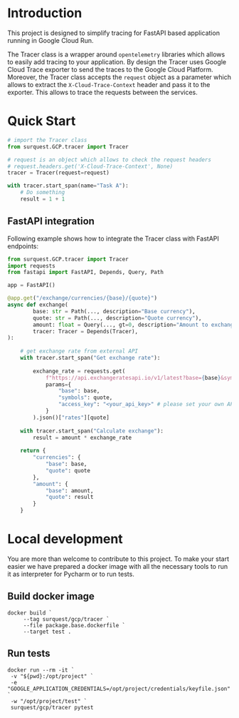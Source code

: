 # Introduction

This project is designed to simplify tracing for FastAPI based application running in Google Cloud Run. 

The Tracer class is a wrapper around `opentelemetry` libraries which allows to easily add tracing to your application. By design the Tracer uses Google Cloud Trace exporter to send the traces to the Google Cloud Platform. Moreover, the Tracer class accepts the `request` object as a parameter which allows to extract the `X-Cloud-Trace-Context` header and pass it to the exporter. This allows to trace the requests between the services.

# Quick Start

```python
# import the Tracer class
from surquest.GCP.tracer import Tracer

# request is an object which allows to check the request headers
# request.headers.get('X-Cloud-Trace-Context', None)
tracer = Tracer(request=request)

with tracer.start_span(name="Task A"):
    # Do something
    result = 1 + 1
```

## FastAPI integration

Following example shows how to integrate the Tracer class with FastAPI endpoints:

```python
from surquest.GCP.tracer import Tracer
import requests
from fastapi import FastAPI, Depends, Query, Path

app = FastAPI()

@app.get("/exchange/currencies/{base}/{quote}")
async def exchange(
        base: str = Path(..., description="Base currency"),
        quote: str = Path(..., description="Quote currency"),
        amount: float = Query(..., gt=0, description="Amount to exchange"),
        tracer: Tracer = Depends(Tracer),
):
    
    # get exchange rate from external API
    with tracer.start_span("Get exchange rate"):
        
        exchange_rate = requests.get(
            f"https://api.exchangeratesapi.io/v1/latest?base={base}&symbols={quote}",
            params={
                "base": base,
                "symbols": quote,
                "access_key": "<your_api_key>" # please set your own API key
            }
        ).json()["rates"][quote]
        
    with tracer.start_span("Calculate exchange"):
        result = amount * exchange_rate
        
    return {
        "currencies": {
            "base": base,
            "quote": quote
        },
        "amount": {
            "base": amount,
            "quote": result
        }
    }

```

# Local development

You are more than welcome to contribute to this project. To make your start easier we have prepared a docker image with all the necessary tools to run it as interpreter for Pycharm or to run tests.


## Build docker image
```
docker build `
     --tag surquest/gcp/tracer `
     --file package.base.dockerfile `
     --target test .
```

## Run tests
```
docker run --rm -it `
 -v "${pwd}:/opt/project" `
 -e "GOOGLE_APPLICATION_CREDENTIALS=/opt/project/credentials/keyfile.json" `
 -w "/opt/project/test" `
 surquest/gcp/tracer pytest
```